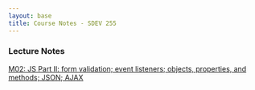 ```yaml
---
layout: base
title: Course Notes - SDEV 255
---
```


### Lecture Notes

[M02: JS Part II: form validation; event listeners; objects, properties, and methods; JSON; AJAX](m02.md)
